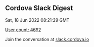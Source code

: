 ## Cordova Slack Digest
Sat, 18 Jun 2022 08:21:29 GMT

[User count: 4692](https://cordova.slack.com/)


Join the conversation at [slack.cordova.io](http://slack.cordova.io/)
